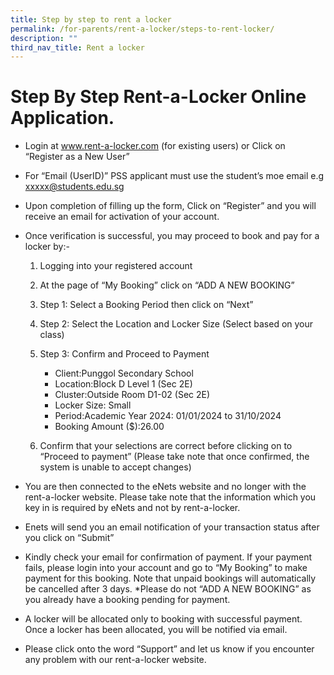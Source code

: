 ```yaml
---
title: Step by step to rent a locker
permalink: /for-parents/rent-a-locker/steps-to-rent-locker/
description: ""
third_nav_title: Rent a locker
---
```

# **Step By Step Rent-a-Locker Online Application.**

* Login at  www.rent-a-locker.com (for existing users) or Click on “Register as a New User”

* For “Email (UserID)”   PSS applicant must use the student’s moe email e.g xxxxx@students.edu.sg

* Upon completion of filling up the form, Click on “Register” and you will receive an email for activation of your account.

* Once verification is successful, you may proceed to book and pay for a locker by:-
 
  1)  Logging into your registered account

 
  2)  At the page of “My Booking” click on “ADD A NEW BOOKING”
  
	
	3)  Step 1: Select a Booking Period then click on “Next” 
  
	4)  Step 2: Select the Location and Locker Size (Select based on your class)
  5)  Step 3: Confirm and Proceed to Payment
      *   Client:Punggol Secondary School
      *   Location:Block D Level 1 (Sec 2E)
      *   Cluster:Outside Room D1-02 (Sec 2E)
      *   Locker Size: Small
      *   Period:Academic Year 2024: 01/01/2024 to 31/10/2024
      *   Booking Amount ($):26.00
  6)  Confirm that your selections are correct before clicking on to “Proceed to payment”
  (Please take note that once confirmed, the system is unable to accept changes)

* You are then connected to the eNets website and no longer with the rent-a-locker website.  Please take note that the information which you key in is required by eNets and not by rent-a-locker.
* Enets will send you an email notification of your transaction status after you click on “Submit”
* Kindly check your email for confirmation of payment.  If your payment fails, please login into your account and go to “My Booking” to make payment for this booking. Note that unpaid bookings will automatically be cancelled after 3 days. *Please do not “ADD A NEW BOOKING” as you already have a booking pending for payment.
* A locker will be allocated only to booking with successful payment.  Once a locker has been allocated, you will be notified via email.
* Please click onto the word “Support” and let us know if you encounter any problem with our rent-a-locker website.